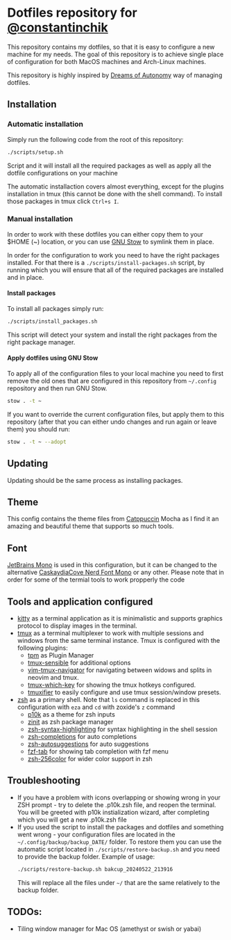 # Dotfiles repository for [@constantinchik](https://github.com/constantinchik)

This repository contains my dotfiles, so that it is easy to configure a new
machine for my needs. The goal of this repository is to achieve single place
of configuration for both MacOS machines and Arch-Linux machines.

This repository is highly inspired by
[Dreams of Autonomy](https://youtu.be/y6XCebnB9gs) way of managing dotfiles.

## Installation

### Automatic installation

Simply run the following code from the root of this repository:

```bash
./scripts/setup.sh
```

Script and it will install all the required packages as well as apply all the
dotfile configurations on your machine

The automatic installaction covers almost everything, except for the plugins
installation in tmux (this cannot be done with the shell command). To install
those packages in tmux click `Ctrl+s I`.

### Manual installation

In order to work with these dotfiles you can either copy them to your $HOME (~)
location, or you can use [GNU Stow](https://www.gnu.org/software/stow/) to
symlink them in place.

In order for the configuration to work you need to have the right packages
installed. For that there is a `./scripts/install-packages.sh` script, by running
which you will ensure that all of the required packages are installed and in
place.

#### Install packages

To install all packages simply run:

```bash
./scripts/install_packages.sh
```

This script will detect your system and install the right packages from the
right package manager.

#### Apply dotfiles using GNU Stow

To apply all of the configuration files to your local machine you need to first
remove the old ones that are configured in this repository from `~/.config`
repository and then run GNU Stow.

```bash
stow . -t ~
```

If you want to override the current configuration files, but apply them to this
repository (after that you can either undo changes and run again or leave
them) you should run:

```bash
stow . -t ~ --adopt
```

## Updating

Updating should be the same process as installing packages.

## Theme

This config contains the theme files from
[Catppuccin](https://github.com/catppuccin/catppuccin) Mocha as I find it an
amazing and beautiful theme that supports so much tools.

## Font

[JetBrains Mono](https://www.jetbrains.com/lp/mono/) is used in this
configuration, but it can be changed to the alternative
[CaskaydiaCove Nerd Font Mono](https://github.com/eliheuer/caskaydia-cove?tab=readme-ov-file)
or any other. Please note that in order for some of the termial tools to work
propperly the code

## Tools and application configured

- [kitty](https://sw.kovidgoyal.net/kitty/) as a terminal application as it is
  minimalistic and supports graphics protocol to display images in the terminal.
- [tmux](https://github.com/tmux/tmux/wiki) as a terminal multiplexer to work
  with multiple sessions and windows from the same terminal instance. Tmux is
  configured with the following plugins:
  - [tpm](https://github.com/tmux-plugins/tpm) as Plugin Manager
  - [tmux-sensible](https://github.com/tmux-plugins/tmux-sensible) for
    additional options
  - [vim-tmux-navigator](https://github.com/christoomey/vim-tmux-navigator) for
    navigating between widows and splits in neovim and tmux.
  - [tmux-which-key](https://github.com/alexwforsythe/tmux-which-key) for
    showing the tmux hotkeys configured.
  - [tmuxifier](https://github.com/jimeh/tmuxifier) to easily configure and use
    tmux session/window presets.
- [zsh](https://www.zsh.org/) as a primary shell. Note that `ls` command is
  replaced in this configuration with `eza` and `cd` with zoxide's `z` command
  - [p10k](https://github.com/romkatv/powerlevel10k) as a theme for zsh inputs
  - [zinit](https://github.com/zdharma-continuum/zinit) as zsh package manager
  - [zsh-syntax-highlighting](https://github.com/zsh-users/zsh-syntax-highlighting)
    for syntax highlighting in the shell session
  - [zsh-completions](https://github.com/zsh-users/zsh-completions) for auto
    completions
  - [zsh-autosuggestions](https://github.com/zsh-users/zsh-autosuggestions) for
    auto suggestions
  - [fzf-tab](https://github.com/Aloxaf/fzf-tab) for showing tab completion with
    fzf menu
  - [zsh-256color](https://github.com/chrissicool/zsh-256color) for wider color
    support in zsh

## Troubleshooting

- If you have a problem with icons overlapping or showing wrong in your ZSH
  prompt - try to delete the .p10k.zsh file, and reopen the terminal. You will
  be greeted with p10k instialization wizard, after completing which you will
  get a new .p10k.zsh file
- If you used the script to install the packages and dotfiles and something
  went wrong - your configuration files are located in the
  `~/.config/backup/backup_DATE/` folder. To restore them you can use the
  automatic script located in `./scripts/restore-backup.sh` and you need to
  provide the backup folder. Example of usage:
  ```bash
  ./scripts/restore-backup.sh bakcup_20240522_213916
  ```
  This will replace all the files under `~/` that are the same relatively to
  the backup folder.

## TODOs:

- Tiling window manager for Mac OS (amethyst or swish or yabai)
